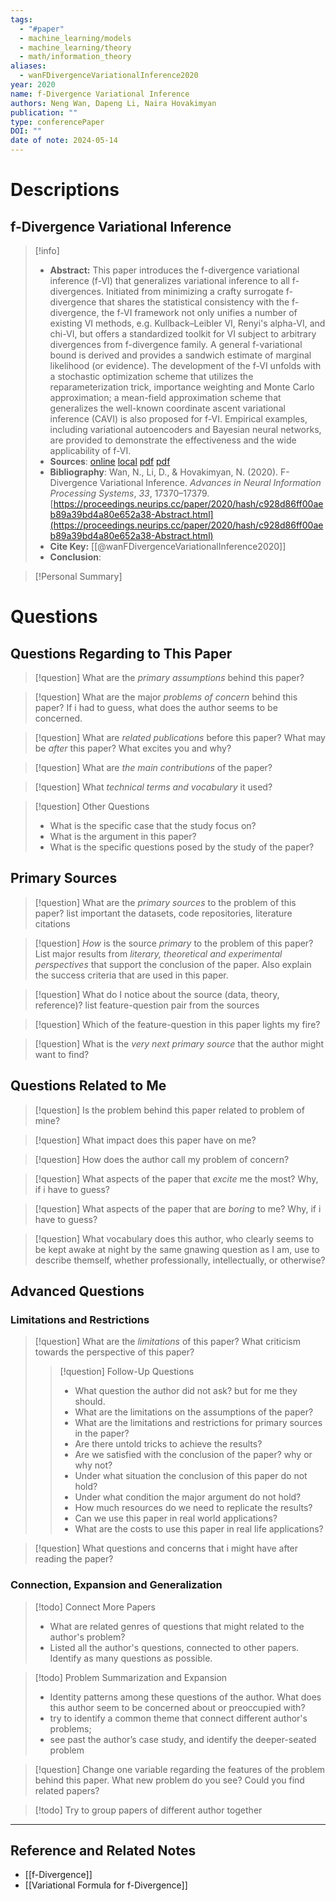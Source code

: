 ```yaml
---
tags:
  - "#paper"
  - machine_learning/models
  - machine_learning/theory
  - math/information_theory
aliases:
  - wanFDivergenceVariationalInference2020
year: 2020
name: f-Divergence Variational Inference
authors: Neng Wan, Dapeng Li, Naira Hovakimyan
publication: ""
type: conferencePaper
DOI: ""
date of note: 2024-05-14
---
```

# Descriptions

## f-Divergence Variational Inference 
> [!info] 
> - **Abstract:** This paper introduces the f-divergence variational inference (f-VI) that generalizes variational inference to all f-divergences. Initiated from minimizing a crafty surrogate f-divergence that shares the statistical consistency with the f-divergence, the f-VI framework not only unifies a number of existing VI methods, e.g. Kullback–Leibler VI, Renyi's alpha-VI, and chi-VI, but offers a standardized toolkit for VI subject to arbitrary divergences from f-divergence family. A general f-variational bound is derived and provides a sandwich estimate of marginal likelihood (or evidence). The development of the f-VI unfolds with a stochastic optimization scheme that utilizes the reparameterization trick, importance weighting and Monte Carlo approximation; a mean-field approximation scheme that generalizes the well-known coordinate ascent variational inference (CAVI) is also proposed for f-VI. Empirical examples, including variational autoencoders and Bayesian neural networks, are provided to demonstrate the effectiveness and the wide applicability of f-VI. 
> - **Sources**: [online](http://zotero.org/users/13492210/items/3J4RTRW6) [local](zotero://select/library/items/3J4RTRW6) [pdf](file:////home/lukexie/Documents/Papers/storage/FXTEMY85/NeurIPS-2020-f-divergence-variational-inference-Supplemental.pdf)  [pdf](file:////home/lukexie/Documents/Papers/storage/ULVER4J6/Wan%20et%20al.%20-%202020%20-%20f-Divergence%20Variational%20Inference.pdf) 
> - **Bibliography**: Wan, N., Li, D., & Hovakimyan, N. (2020). F-Divergence Variational Inference. _Advances in Neural Information Processing Systems_, _33_, 17370–17379. [https://proceedings.neurips.cc/paper/2020/hash/c928d86ff00aeb89a39bd4a80e652a38-Abstract.html](https://proceedings.neurips.cc/paper/2020/hash/c928d86ff00aeb89a39bd4a80e652a38-Abstract.html)
> - **Cite Key:** [[@wanFDivergenceVariationalInference2020]] 
> - **Conclusion**:


>[!Personal Summary] 


# Questions
## Questions Regarding to This Paper


>[!question] 
>What are the *primary assumptions* behind this paper?



>[!question]
>What are the major *problems of concern* behind this paper? If i had to guess, what does the author seems to be concerned. 



>[!question]
>What are *related publications* before this paper? What may be *after* this paper? What excites you and why?



>[!question]
>What are *the main contributions* of the paper?



>[!question]
>What *technical terms and vocabulary* it used?




>[!question] Other Questions
> - What is the specific case that the study focus on?
> - What is the argument in this paper?
> - What is the specific questions posed by the study of the paper?


## Primary Sources


>[!question]
>What are the *primary sources* to the problem of this paper? list important the datasets, code repositories, literature citations




>[!question]
>*How* is the source _primary_ to the problem of this paper? List major results from *literary, theoretical and experimental perspectives* that support the conclusion of the paper. Also explain the success criteria that are used in this paper.






> [!question]
> What do I notice about the source (data, theory, reference)? list feature-question pair from the sources






>[!question] 
>Which of the feature-question in this paper lights my fire?





>[!question]
>What is the *very next primary source* that the author might want to find?


## Questions Related to Me


> [!question] 
> Is the problem behind this paper related to problem of mine?



> [!question] 
> What impact does this paper have on me?



> [!question] 
> How does the author call my problem of concern?



>[!question]
>What aspects of the paper that *excite* me the most? Why, if i have to guess?



>[!question]
>What aspects of the paper that are *boring* to me? Why, if i have to guess?




>[!question]
  What vocabulary does this author, who clearly seems to be kept awake at night by the same gnawing question as I am, use to describe themself, whether professionally, intellectually, or otherwise?



## Advanced Questions

### Limitations and Restrictions


>[!question]
>What are the *limitations* of this paper? What criticism towards the perspective of this paper?
>> [!question] Follow-Up Questions
>> - What question the author did not ask? but for me they should.
>> - What are the limitations on the assumptions of the paper?
>> - What are the limitations and restrictions for primary sources in the paper? 
>> - Are there untold tricks to achieve the results?
>> - Are we satisfied with the conclusion of the paper? why or why not?
>> - Under what situation the conclusion of this paper do not hold?
>> - Under what condition the major argument do not hold? 
>> - How much resources do we need to replicate the results?
>> - Can we use this paper in real world applications?
>> - What are the costs to use this paper in real life applications?




> [!question] 
> What questions and concerns that i might have after reading the paper?
> 


### Connection, Expansion and Generalization


>[!todo] Connect More Papers
>- What are related genres of questions that might related to the author's problem?
>- Listed all the author's questions, connected to other papers. Identify as many questions as possible.



>[!todo] Problem Summarization and Expansion
>
>- Identity patterns among these questions of the author. What does this author seem to be concerned about or preoccupied with? 
>- try to identify a common theme that connect different author's problems; 
>- see past the author’s case study, and identify the deeper-seated problem



> [!question]
> Change one variable regarding the features of the problem behind this paper. What new problem do you see? Could you find related papers? 





>[!todo]
> Try to group papers of different author together




----

## Reference and Related Notes

- [[f-Divergence]]
- [[Variational Formula for f-Divergence]]